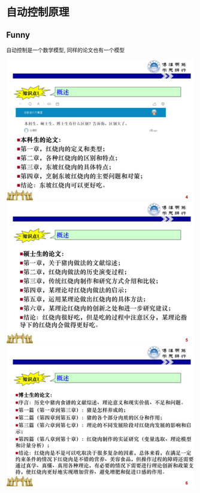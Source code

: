 # 自动控制原理

## Funny

自动控制是一个数学模型, 同样的论文也有一个模型

![](assets/00004.svg)
![](assets/00005.svg)
![](assets/00006.svg)
